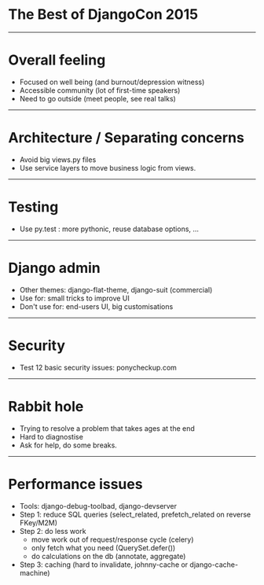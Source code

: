 # The Best of DjangoCon 2015

---

# Overall feeling

- Focused on well being (and burnout/depression witness)
- Accessible community (lot of first-time speakers)
- Need to go outside (meet people, see real talks)

---

# Architecture / Separating concerns

- Avoid big views.py files
- Use service layers to move business logic from views.

---

# Testing

- Use py.test : more pythonic, reuse database options, ...


---

# Django admin

- Other themes: django-flat-theme, django-suit (commercial)
- Use for: small tricks to improve UI
- Don't use for: end-users UI, big customisations

---

# Security

- Test 12 basic security issues: ponycheckup.com

---

# Rabbit hole

- Trying to resolve a problem that takes ages at the end
- Hard to diagnostise
- Ask for help, do some breaks.

---

# Performance issues

- Tools: django-debug-toolbad, django-devserver
- Step 1: reduce SQL queries (select_related, prefetch_related on reverse FKey/M2M)
- Step 2: do less work
   - move work out of request/response cycle (celery)
   - only fetch what you need (QuerySet.defer())
   - do calculations on the db (annotate, aggregate)
- Step 3: caching (hard to invalidate, johnny-cache or django-cache-machine)
